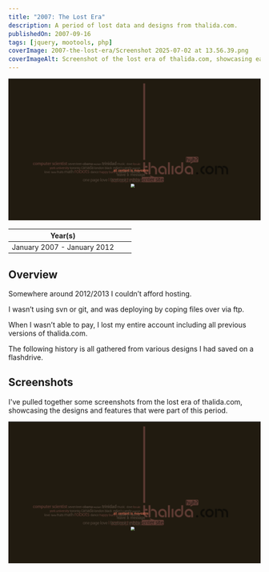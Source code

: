 ```yaml
---
title: "2007: The Lost Era"
description: A period of lost data and designs from thalida.com.
publishedOn: 2007-09-16
tags: [jquery, mootools, php]
coverImage: 2007-the-lost-era/Screenshot 2025-07-02 at 13.56.39.png
coverImageAlt: Screenshot of the lost era of thalida.com, showcasing early web design elements and features.
---
```



![The Lost Era](<2007-the-lost-era/Screenshot 2025-07-02 at 13.56.39.png>)

| **Year(s)** | | |
| ----------- | --------- | -------- |
| January 2007 - January 2012 | | |

## Overview

Somewhere around 2012/2013 I couldn’t afford hosting.

I wasn’t using svn or git, and was deploying by coping files over via ftp.

When I wasn’t able to pay, I lost my entire account including all previous versions of thalida.com.

The following history is all gathered from various designs I had saved on a flashdrive.

## Screenshots

I've pulled together some screenshots from the lost era of thalida.com, showcasing the designs and features that were part of this period.

![The Lost Era](<2007-the-lost-era/Screenshot 2025-07-02 at 13.56.39.png>)
